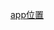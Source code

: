 <html>
<p>
</p>
<a href=https://github.com/wcnnnnw/EnglishSpeed/releases/download/1.0/app.apk>
app位置
</a>
</html>
